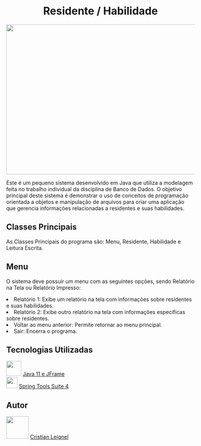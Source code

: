 <!DOCTYPE html>
<html>


<body>
  <h1 align="center">Residente / Habilidade</h1>
  <div align="center">
    <img src="https://github.com/leignel/POO_Individual/assets/141193350/2e593c7b-7eca-4af3-a5a0-919bf90ac487" height="400" width="900"
"alt="Residente / Habilidade">
  </div>

  <p>Este é um pequeno sistema desenvolvido em Java que utiliza a modelagem feita no trabalho individual da disciplina de Banco de Dados. O objetivo principal deste sistema é demonstrar o uso de conceitos de programação orientada a objetos e manipulação de arquivos para criar uma aplicação que gerencia informações relacionadas a residentes e suas habilidades.</p>

  <h2>Classes Principais</h2>
  <p>As Classes Principais do programa são: Menu, Residente, Habilidade e Leitura Escrita.</p>

  <h2>Menu</h2>
  <p>O sistema deve possuir um menu com as seguintes opções, sendo Relatório na Tela ou Relatório Impresso:</p>
<li>Relatório 1: Exibe um relatório na tela com informações sobre residentes e suas habilidades.</li>
<li>Relatório 2: Exibe outro relatório na tela com informações específicas sobre residentes.</li>
<li>Voltar ao menu anterior: Permite retornar ao menu principal.</li>
<li>Sair: Encerra o programa.</li>

<h2>Tecnologias Utilizadas</h2>
 <img src="https://github.com/eduardocs90/POO2023_Grupo6/assets/141193350/da426343-ad69-4070-af0e-b81ac4303722" height="40" width="40"> <a href="https://www.oracle.com/br/java/technologies/javase/jdk11-archive-downloads.html">Java 11 e JFrame</a>
 <br>
 <img src="https://github.com/eduardocs90/POO2023_Grupo6/assets/141193350/0ae95b40-0108-4e12-9b64-b1c8d75ce611" height="30" width="30"> <a href="https://spring.io/tools">Spring Tools Suite 4</a>

<h2>Autor</h2>  
<img src="https://cdn.discordapp.com/attachments/1135262336819679372/1140675577733464254/github-logo-git-hub-icon-with-text-on-white-and-black-background-free-vector_2-removebg-preview.png" height="60" width="60">  <a href="https://github.com/leignel">Cristian Leignel</a> 
